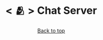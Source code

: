 <h1 id="title" align="center">< 🫂 > Chat Server</h1>

<div align="center">
    <a href="#title">Back to top</a>
</div>